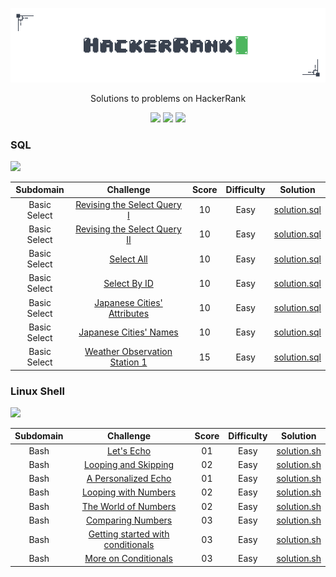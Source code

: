 <p align="center">
	<img src="Images/hackerrank-logo.png" ></a>
</p>
<p align="center">
    Solutions to problems on HackerRank
</p>
<p align="center">
	<img src="https://img.shields.io/badge/Problems%20Solved-7-brightgreen.svg">
	<img src="https://img.shields.io/badge/Language-Rust/Shell/SQL-orange.svg">
	<img src="https://img.shields.io/badge/Latest%20Update-06/10/2024-brightgreen.svg">
</p>

### SQL
<p><img src="https://img.shields.io/badge/Points-75-orange.svg"></p>

|          Subdomain          |                                                          Challenge                                                           | Score  | Difficulty |                                             Solution                                                                    |
|:---------------------------:|:----------------------------------------------------------------------------------------------------------------------------:|:------:|:----------:|:-----------------------------------------------------------------------------------------------------------------------:|
|        Basic Select         | [Revising the Select Query I](https://www.hackerrank.com/challenges/revising-the-select-query)                               |   10   |    Easy    | [solution.sql](https://github.com/nfoj/hackerrank/blob/main/SQL/Revising-the-Select-Query-I/solution.sql)               |
|        Basic Select         | [Revising the Select Query II](https://www.hackerrank.com/challenges/revising-the-select-query-2)                            |   10   |    Easy    | [solution.sql](https://github.com/nfoj/hackerrank/blob/main/SQL/Revising-the-Select-Query-II/solution.sql)              |
|        Basic Select         | [Select All](https://www.hackerrank.com/challenges/select-all-sql)                                                           |   10   |    Easy    | [solution.sql](https://github.com/nfoj/hackerrank/blob/main/SQL/Select-All/solution.sql)                                |
|        Basic Select         | [Select By ID](https://www.hackerrank.com/challenges/select-by-id)                                                           |   10   |    Easy    | [solution.sql](https://github.com/nfoj/hackerrank/blob/main/SQL/Select-By-ID/solution.sql)                              |
|        Basic Select         | [Japanese Cities' Attributes](https://www.hackerrank.com/challenges/japanese-cities-attributes)                              |   10   |    Easy    | [solution.sql](https://github.com/nfoj/hackerrank/blob/main/SQL/Japanese-Cities-Attributes/solution.sql)                |
|        Basic Select         | [Japanese Cities' Names](https://www.hackerrank.com/challenges/japanese-cities-name)                                         |   10   |    Easy    | [solution.sql](https://github.com/nfoj/hackerrank/blob/main/SQL/Japanese-Cities-Names/solution.sql)                     |
|        Basic Select         | [Weather Observation Station 1](https://www.hackerrank.com/challenges/weather-observation-station-1)                         |   15   |    Easy    | [solution.sql](https://github.com/nfoj/hackerrank/blob/main/SQL/Weather-Observation-Station-1/solution.sql)             |



### Linux Shell
<p><img src="https://img.shields.io/badge/Points-17-orange.svg"></p>

|          Subdomain          |                                                          Challenge                                                           | Score  | Difficulty |                                             Solution                                                                    |
|:---------------------------:|:----------------------------------------------------------------------------------------------------------------------------:|:------:|:----------:|:-----------------------------------------------------------------------------------------------------------------------:|
|        Bash                 | [Let's Echo](https://www.hackerrank.com/challenges/bash-tutorials-lets-echo/problem)                                         |   01   |    Easy    | [solution.sh](https://github.com/nfoj/hackerrank/blob/main/Linux-Shell/Lets-Echo/solution.sh)                           |
|        Bash                 | [Looping and Skipping](https://www.hackerrank.com/challenges/bash-tutorials---looping-and-skipping/problem)                  |   02   |    Easy    | [solution.sh](https://github.com/nfoj/hackerrank/blob/main/Linux-Shell/Looping-and-Skipping/solution.sh)                |
|        Bash                 | [A Personalized Echo](https://www.hackerrank.com/challenges/bash-tutorials---a-personalized-echo/problem)                    |   01   |    Easy    | [solution.sh](https://github.com/nfoj/hackerrank/blob/main/Linux-Shell/A-Personalized-Echo/solution.sh)                 |
|        Bash                 | [Looping with Numbers](https://www.hackerrank.com/challenges/bash-tutorials---looping-with-numbers/problem)                  |   02   |    Easy    | [solution.sh](https://github.com/nfoj/hackerrank/blob/main/Linux-Shell/Looping-with-Numbers/solution.sh)                |
|        Bash                 | [The World of Numbers](https://www.hackerrank.com/challenges/bash-tutorials---the-world-of-numbers/problem)                  |   02   |    Easy    | [solution.sh](https://github.com/nfoj/hackerrank/blob/main/Linux-Shell/The-World-of-Numbers/solution.sh)                |
|        Bash                 | [Comparing Numbers](https://www.hackerrank.com/challenges/bash-tutorials---comparing-numbers/problem)                        |   03   |    Easy    | [solution.sh](https://github.com/nfoj/hackerrank/blob/main/Linux-Shell/Comparing-Numbers/solution.sh)                     |
|        Bash                 | [Getting started with conditionals](https://www.hackerrank.com/challenges/bash-tutorials---getting-started-with-conditionals/problem)                        |   03   |    Easy    | [solution.sh](https://github.com/nfoj/hackerrank/blob/main/Linux-Shell/Getting-started-with-conditionals/solution.sh)                     |
|        Bash                 | [More on Conditionals](https://www.hackerrank.com/challenges/bash-tutorials---more-on-conditionals/problem)                        |   03   |    Easy    | [solution.sh](https://github.com/nfoj/hackerrank/blob/main/Linux-Shell/More-on-Conditionals/solution.sh)                     |
